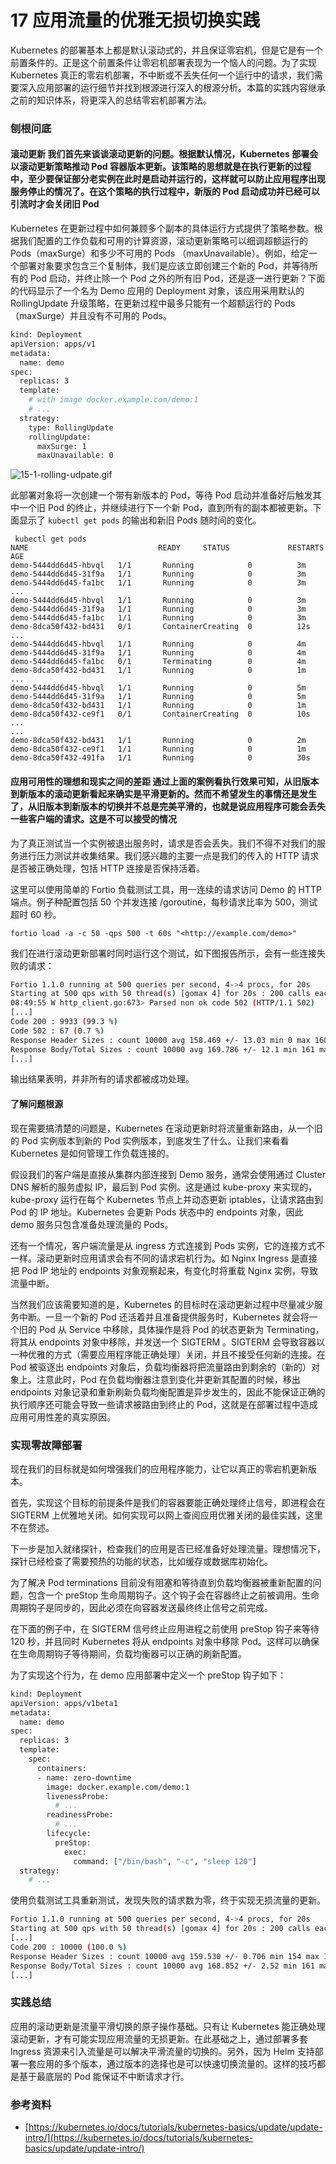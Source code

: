 # 17 应用流量的优雅无损切换实践

Kubernetes 的部署基本上都是默认滚动式的，并且保证零宕机，但是它是有一个前置条件的。正是这个前置条件让零宕机部署表现为一个恼人的问题。为了实现 Kubernetes 真正的零宕机部署，不中断或不丢失任何一个运行中的请求，我们需要深入应用部署的运行细节并找到根源进行深入的根源分析。本篇的实践内容继承之前的知识体系，将更深入的总结零宕机部署方法。

### 刨根问底

#### **滚动更新** 我们首先来谈谈滚动更新的问题。根据默认情况，Kubernetes 部署会以滚动更新策略推动 Pod 容器版本更新。该策略的思想就是在执行更新的过程中，至少要保证部分老实例在此时是启动并运行的，这样就可以防止应用程序出现服务停止的情况了。在这个策略的执行过程中，新版的 Pod 启动成功并已经可以引流时才会关闭旧 Pod

Kubernetes 在更新过程中如何兼顾多个副本的具体运行方式提供了策略参数。根据我们配置的工作负载和可用的计算资源，滚动更新策略可以细调超额运行的 Pods（maxSurge）和多少不可用的 Pods （maxUnavailable）。例如，给定一个部署对象要求包含三个复制体，我们是应该立即创建三个新的 Pod，并等待所有的 Pod 启动，并终止除一个 Pod 之外的所有旧 Pod，还是逐一进行更新？下面的代码显示了一个名为 Demo 应用的 Deployment 对象，该应用采用默认的 RollingUpdate 升级策略，在更新过程中最多只能有一个超额运行的 Pods（maxSurge）并且没有不可用的 Pods。

```bash
kind: Deployment
apiVersion: apps/v1
metadata:
  name: demo
spec:
  replicas: 3
  template:
    # with image docker.example.com/demo:1
    # ...
  strategy:
    type: RollingUpdate
    rollingUpdate:
      maxSurge: 1
      maxUnavailable: 0
```

![15-1-rolling-udpate.gif](assets/31b06780-0d19-11eb-86c5-33053ff1297d.jpg)

此部署对象将一次创建一个带有新版本的 Pod，等待 Pod 启动并准备好后触发其中一个旧 Pod 的终止，并继续进行下一个新 Pod，直到所有的副本都被更新。下面显示了 `kubectl get pods` 的输出和新旧 Pods 随时间的变化。

```plaintext
 kubectl get pods
NAME                             READY     STATUS             RESTARTS   AGE
demo-5444dd6d45-hbvql   1/1       Running            0          3m
demo-5444dd6d45-31f9a   1/1       Running            0          3m
demo-5444dd6d45-fa1bc   1/1       Running            0          3m
...
demo-5444dd6d45-hbvql   1/1       Running            0          3m
demo-5444dd6d45-31f9a   1/1       Running            0          3m
demo-5444dd6d45-fa1bc   1/1       Running            0          3m
demo-8dca50f432-bd431   0/1       ContainerCreating  0          12s
...
demo-5444dd6d45-hbvql   1/1       Running            0          4m
demo-5444dd6d45-31f9a   1/1       Running            0          4m
demo-5444dd6d45-fa1bc   0/1       Terminating        0          4m
demo-8dca50f432-bd431   1/1       Running            0          1m
...
demo-5444dd6d45-hbvql   1/1       Running            0          5m
demo-5444dd6d45-31f9a   1/1       Running            0          5m
demo-8dca50f432-bd431   1/1       Running            0          1m
demo-8dca50f432-ce9f1   0/1       ContainerCreating  0          10s
...
...
demo-8dca50f432-bd431   1/1       Running            0          2m
demo-8dca50f432-ce9f1   1/1       Running            0          1m
demo-8dca50f432-491fa   1/1       Running            0          30s
```

#### **应用可用性的理想和现实之间的差距** 通过上面的案例看执行效果可知，从旧版本到新版本的滚动更新看起来确实是平滑更新的。然而不希望发生的事情还是发生了，从旧版本到新版本的切换并不总是完美平滑的，也就是说应用程序可能会丢失一些客户端的请求。这是不可以接受的情况

为了真正测试当一个实例被退出服务时，请求是否会丢失。我们不得不对我们的服务进行压力测试并收集结果。我们感兴趣的主要一点是我们的传入的 HTTP 请求是否被正确处理，包括 HTTP 连接是否保持活着。

这里可以使用简单的 Fortio 负载测试工具，用一连续的请求访问 Demo 的 HTTP 端点。例子种配置包括 50 个并发连接 /goroutine，每秒请求比率为 500，测试超时 60 秒。

```plaintext
fortio load -a -c 50 -qps 500 -t 60s "<http://example.com/demo>"
```

我们在进行滚动更新部署时同时运行这个测试，如下图报告所示，会有一些连接失败的请求：

```bash
Fortio 1.1.0 running at 500 queries per second, 4->4 procs, for 20s
Starting at 500 qps with 50 thread(s) [gomax 4] for 20s : 200 calls each (total 10000)
08:49:55 W http_client.go:673> Parsed non ok code 502 (HTTP/1.1 502)
[...]
Code 200 : 9933 (99.3 %)
Code 502 : 67 (0.7 %)
Response Header Sizes : count 10000 avg 158.469 +/- 13.03 min 0 max 160 sum 1584692
Response Body/Total Sizes : count 10000 avg 169.786 +/- 12.1 min 161 max 314 sum 1697861
[...]
```

输出结果表明，并非所有的请求都被成功处理。

#### **了解问题根源**

现在需要搞清楚的问题是，Kubernetes 在滚动更新时将流量重新路由，从一个旧的 Pod 实例版本到新的 Pod 实例版本，到底发生了什么。让我们来看看 Kubernetes 是如何管理工作负载连接的。

假设我们的客户端是直接从集群内部连接到 Demo 服务，通常会使用通过 Cluster DNS 解析的服务虚拟 IP，最后到 Pod 实例。这是通过 kube-proxy 来实现的，kube-proxy 运行在每个 Kubernetes 节点上并动态更新 iptables，让请求路由到 Pod 的 IP 地址。Kubernetes 会更新 Pods 状态中的 endpoints 对象，因此 demo 服务只包含准备处理流量的 Pods。

还有一个情况，客户端流量是从 ingress 方式连接到 Pods 实例，它的连接方式不一样。滚动更新时应用请求会有不同的请求宕机行为。如 Nginx Ingress 是直接把 Pod IP 地址的 endpoints 对象观察起来，有变化时将重载 Nginx 实例，导致流量中断。

当然我们应该需要知道的是，Kubernetes 的目标时在滚动更新过程中尽量减少服务中断。一旦一个新的 Pod 还活着并且准备提供服务时，Kubernetes 就会将一个旧的 Pod 从 Service 中移除，具体操作是将 Pod 的状态更新为 Terminating，将其从 endpoints 对象中移除，并发送一个 SIGTERM 。SIGTERM 会导致容器以一种优雅的方式（需要应用程序能正确处理）关闭，并且不接受任何新的连接。在 Pod 被驱逐出 endpoints 对象后，负载均衡器将把流量路由到剩余的（新的）对象上。注意此时，Pod 在负载均衡器注意到变化并更新其配置的时候，移出 endpoints 对象记录和重新刷新负载均衡配置是异步发生的，因此不能保证正确的执行顺序还可能会导致一些请求被路由到终止的 Pod，这就是在部署过程中造成应用可用性差的真实原因。

### 实现零故障部署

现在我们的目标就是如何增强我们的应用程序能力，让它以真正的零宕机更新版本。

首先，实现这个目标的前提条件是我们的容器要能正确处理终止信号，即进程会在 SIGTERM 上优雅地关闭。如何实现可以网上查阅应用优雅关闭的最佳实践，这里不在赘述。

下一步是加入就绪探针，检查我们的应用是否已经准备好处理流量。理想情况下，探针已经检查了需要预热的功能的状态，比如缓存或数据库初始化。

为了解决 Pod terminations 目前没有阻塞和等待直到负载均衡器被重新配置的问题，包含一个 preStop 生命周期钩子。这个钩子会在容器终止之前被调用。生命周期钩子是同步的，因此必须在向容器发送最终终止信号之前完成。

在下面的例子中，在 SIGTERM 信号终止应用进程之前使用 preStop 钩子来等待 120 秒，并且同时 Kubernetes 将从 endpoints 对象中移除 Pod。这样可以确保在生命周期钩子等待期间，负载均衡器可以正确的刷新配置。

为了实现这个行为，在 demo 应用部署中定义一个 preStop 钩子如下：

```bash
kind: Deployment
apiVersion: apps/v1beta1
metadata:
  name: demo
spec:
  replicas: 3
  template:
    spec:
      containers:
      - name: zero-downtime
        image: docker.example.com/demo:1
        livenessProbe:
          # ...
        readinessProbe:
          # ...
        lifecycle:
          preStop:
            exec:
              command: ["/bin/bash", "-c", "sleep 120"]
  strategy:
    # ...
```

使用负载测试工具重新测试，发现失败的请求数为零，终于实现无损流量的更新。

```bash
Fortio 1.1.0 running at 500 queries per second, 4->4 procs, for 20s
Starting at 500 qps with 50 thread(s) [gomax 4] for 20s : 200 calls each (total 10000)
[...]
Code 200 : 10000 (100.0 %)
Response Header Sizes : count 10000 avg 159.530 +/- 0.706 min 154 max 160 sum 1595305
Response Body/Total Sizes : count 10000 avg 168.852 +/- 2.52 min 161 max 171 sum 1688525
[...]
```

### 实践总结

应用的滚动更新是流量平滑切换的原子操作基础。只有让 Kubernetes 能正确处理滚动更新，才有可能实现应用流量的无损更新。在此基础之上，通过部署多套 Ingress 资源来引入流量是可以解决平滑流量的切换的。另外，因为 Helm 支持部署一套应用的多个版本，通过版本的选择也是可以快速切换流量的。这样的技巧都是基于最底层的 Pod 能保证不中断请求才行。

### 参考资料

- [https://kubernetes.io/docs/tutorials/kubernetes-basics/update/update-intro/](https://kubernetes.io/docs/tutorials/kubernetes-basics/update/update-intro/)
